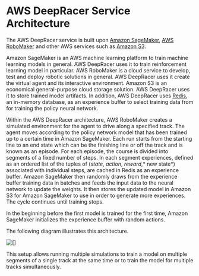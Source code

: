 # AWS DeepRacer Service Architecture<a name="deepracer-how-it-works-service-architecture"></a>

The AWS DeepRacer service is built upon [Amazon SageMaker](https://aws.amazon.com/sagemaker), [AWS RoboMaker](https://console.aws.amazon.com/robomaker) and other AWS services such as [Amazon S3](https://console.aws.amazon.com/s3)\. 

Amazon SageMaker is an AWS machine learning platform to train machine learning models in general\. AWS DeepRacer uses it to train reinforcement learning model in particular\. AWS RoboMaker is a cloud service to develop, test and deploy robotic solutions in general\. AWS DeepRacer uses it create the virtual agent and its interactive environment\. Amazon S3 is an economical general\-purpose cloud storage solution\. AWS DeepRacer uses it to store trained model artifacts\. In addition, AWS DeepRacer uses [Redis](https://redis.io), an in\-memory database, as an experience buffer to select training data from for training the policy neural network\.

Within the AWS DeepRacer architecture, AWS RoboMaker creates a simulated environment for the agent to drive along a specified track\. The agent moves according to the policy network model that has been trained up to a certain time in Amazon SageMaker\. Each run starts from the starting line to an end state which can be the finishing line or off the track and is known as an episode\. For each episode, the course is divided into segments of a fixed number of steps\. In each segment experiences, defined as an ordered list of the tuples of \(*state*, *action*, *reward*,* new state*\) associated with individual steps, are cached in Redis as an experience buffer\. Amazon SageMaker then randomly draws from the experience buffer training data in batches and feeds the input data to the neural network to update the weights\. It then stores the updated model in Amazon S3 for Amazon SageMaker to use in order to generate more experiences\. The cycle continues until training stops\.

In the beginning before the first model is trained for the first time, Amazon SageMaker initializes the experience buffer with random actions\.

The following diagram illustrates this architecture\.

![\[\]](http://docs.aws.amazon.com/deepracer/latest/developerguide/images/deepracer-how-it-works-architecture.png)

This setup allows running multiple simulations to train a model on multiple segments of a single track at the same time or to train the model for multiple tracks simultaneously\. 